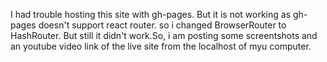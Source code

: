 I had trouble hosting this site with gh-pages. But it is not working as gh-pages doesn't support react router. so i changed BrowserRouter to HashRouter. But still it didn't work.So, i am posting some screentshots and an youtube video link of the live site from the localhost of myu computer.
